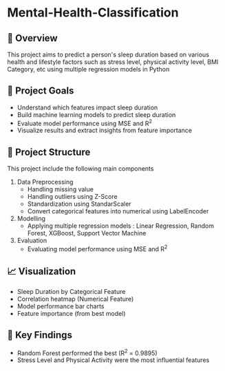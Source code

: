 # Mental-Health-Classification

## 📌 Overview
This project aims to predict a person's sleep duration based on various health and lifestyle factors such as stress level, physical activity level, BMI Category, etc using multiple regression models in Python 

## 📌 Project Goals
- Understand which features impact sleep duration
- Build machine learning models to predict sleep duration
- Evaluate model performance using MSE and R<sup>2</sup>
- Visualize results and extract insights from feature importance

## 📂 Project Structure
This project include the following main components
1. Data Preprocessing
   - Handling missing value
   - Handling outliers using Z-Score
   - Standardization using StandarScaler
   - Convert categorical features into numerical using LabelEncoder
2. Modelling
   - Applying multiple regression models : Linear Regression, Random Forest, XGBoost, Support Vector Machine
3. Evaluation
   - Evaluating model performance using MSE and R<sup>2</sup>

## 📈 Visualization
- Sleep Duration by Categorical Feature
- Correlation heatmap (Numerical Feature)
- Model performance bar charts
- Feature importance (from best model)

## 🔎 Key Findings
- Random Forest performed the best (R<sup>2</sup> = 0.9895)
- Stress Level and Physical Activity were the most influential features

